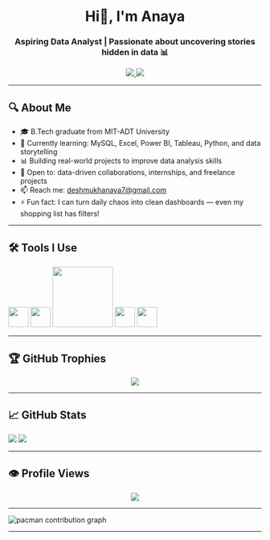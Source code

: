 <h1 align="center">Hi👋, I'm Anaya </h1>
<h3 align="center">Aspiring Data Analyst | Passionate about uncovering stories hidden in data 📊</h3>

<p align="center">
  <a href="https://www.datascienceportfol.io/deshmukhanaya7" target="_blank">
    <img src="https://img.shields.io/badge/Portfolio-Visit-blue?style=for-the-badge&logo=google-chrome" />
  </a>
  <a href="https://www.linkedin.com/in/anayadeshmukh/" target="_blank">
    <img src="https://img.shields.io/badge/LinkedIn-Anaya%20Deshmukh-blue?style=for-the-badge&logo=linkedin" />
  </a>
</p>

---

## 🔍 About Me
- 🎓 B.Tech graduate from MIT-ADT University  
- 🌱 Currently learning: MySQL, Excel, Power BI, Tableau, Python, and data storytelling  
- 📊 Building real-world projects to improve data analysis skills  
- 🤝 Open to: data-driven collaborations, internships, and freelance projects  
- 📫 Reach me: deshmukhanaya7@gmail.com
- ⚡ Fun fact:  I can turn daily chaos into clean dashboards — even my shopping list has filters!

---
## 🛠️ Tools I Use

<p align="left">
  <img src="https://cdn.jsdelivr.net/gh/devicons/devicon/icons/python/python-original.svg" width="40" />
  <img src="https://cdn.jsdelivr.net/gh/devicons/devicon/icons/mysql/mysql-original.svg" width="40" />
  <img src="https://upload.wikimedia.org/wikipedia/commons/4/4b/Tableau_Logo.png" width="120" />
  <img src="https://upload.wikimedia.org/wikipedia/commons/c/cf/New_Power_BI_Logo.svg" width="40" />
  <img src="https://cdn.jsdelivr.net/gh/devicons/devicon/icons/github/github-original.svg" width="40" />
</p>

---

## 🏆 GitHub Trophies
<p align="center">
  <img src="https://github-profile-trophy.vercel.app/?username=AnayaDeshmukh&theme=flat&no-frame=true&margin-w=5&column=9" />
</p>

---

## 📈 GitHub Stats
<p align="left">
  <img src="https://github-readme-stats.vercel.app/api?username=AnayaDeshmukh&show_icons=true&theme=tokyonight" />
  <img src="https://github-readme-streak-stats.herokuapp.com/?user=AnayaDeshmukh&theme=tokyonight" />
</p>

---
## 👁️ Profile Views
<p align="center">
  <img src="https://komarev.com/ghpvc/?username=AnayaDeshmukh&label=Visitors&style=flat&color=blue" />
</p>

---

<picture>
  <source media="(prefers-color-scheme: dark)" srcset="https://raw.githubusercontent.com/AnayaDeshmukh/AnayaDeshmukh/output/pacman-contribution-graph-dark.svg">
  <source media="(prefers-color-scheme: light)" srcset="https://raw.githubusercontent.com/AnayaDeshmukh/AnayaDeshmukh/output/pacman-contribution-graph.svg">
  <img alt="pacman contribution graph" src="https://raw.githubusercontent.com/AnayaDeshmukh/AnayaDeshmukh/output/pacman-contribution-graph.svg">
</picture>

---

